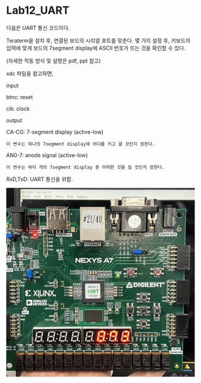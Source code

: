 # Lab12_UART
다음은 UART 통신 코드이다.


Teraterm을 설치 후, 연결된 보드의 시리얼 포트를 맞춘다. 몇 가지 설정 후, 키보드의 입력에 맞게 보드의 7segment display에 ASCII 번호가 뜨는 것을 확인할 수 있다.

(자세한 작동 방식 및 설명은 pdf, ppt 참고)


xdc 파일을 참고하면,


input

btnc: reset

clk: clock


output

CA-CG: 7-segment display (active-low)

    이 변수는 하나의 7segment display에 어디를 키고 끌 것인지 정한다.

AN0-7: anode signal (active-low)

    이 변수는 여러 개의 7segment display 중 어떠한 것을 킬 것인지 정한다.
    
RxD,TxD: UART 통신을 위함.


<img src="./Lab12_UART.jpg">